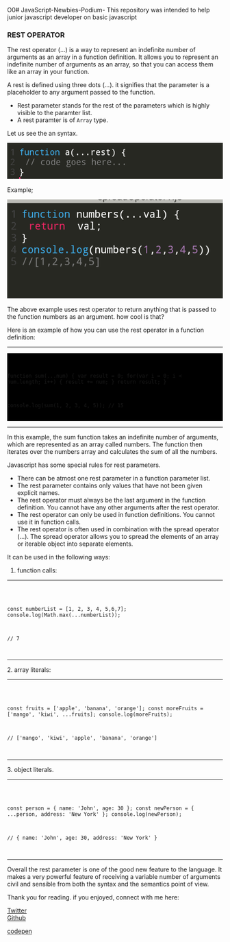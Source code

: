 O0# JavaScript-Newbies-Podium-
This repository was intended to help junior javascript developer on basic javascript

<h3>REST OPERATOR</h3>

The rest operator (...) is a way to represent an indefinite number of arguments as an array in a function definition. It allows you to represent an indefinite number of arguments as an array, so that you can access them like an array in your function.

A rest is defined using three dots (...).
it signifies that the parameter is a placeholder to any argument passed to the function.

- Rest parameter stands for the rest of the parameters which is highly visible to the paramter list.
- A rest paramter is of <code>Array</code> type.
 
Let us see the an syntax.

<img src='rest2.png'>

   Example;
   
<img src = 'rest1.png'>

The above example uses rest operator to return anything that is passed to the function numbers as an argument.
how cool is that?

Here is an example of how you can use the rest operator in a function definition:
<hr>
<div style='background:black;'><code>

function sum(...num) {
  var result = 0;
  for(var i = 0; i < num.length; i++) {
    result += num;
  }
  return result;
}

console.log(sum(1, 2, 3, 4, 5)); // 15

</code></div>
<hr>
 In this example, the sum function takes an indefinite number of arguments, which are represented as an array called numbers. The function then iterates over the numbers array and calculates the sum of all the numbers.



 Javascript has some special rules for rest parameters.
- There can be atmost one rest parameter in a function parameter list.
- The rest parameter contains only values that have not  been given explicit names.
- The rest operator must always be the last argument in the function definition. You cannot have any other arguments after the rest operator.
- The rest operator can only be used in function definitions. You cannot use it in function calls.
- The rest operator is often used in combination with the spread operator (...). The spread operator allows you to spread the elements of an array or iterable object into separate elements.

 It can be used in the following ways:
1. function calls:
<hr>
<code>

const numberList = [1, 2, 3, 4, 5,6,7];
console.log(Math.max(...numberList));

// 7

</code>
<hr> 
2. array literals:
<hr>
<code>

const fruits = ['apple', 'banana', 'orange'];
const moreFruits = ['mango', 'kiwi', ...fruits];
console.log(moreFruits); 

// ['mango', 'kiwi', 'apple', 'banana', 'orange']

</code>
<hr>
3. object literals.
<hr>
<code>

const person = {
  name: 'John',
  age: 30
};
const newPerson = {
  ...person,
  address: 'New York'
};
console.log(newPerson); 

// { name: 'John', age: 30, address: 'New York' }

</code>
<hr>

 

Overall the rest parameter is one of the good new feature to the language. It makes a very powerful feature of receiving a variable number of arguments civil and sensible from both the syntax and the semantics point of view.

Thank you for reading. if you enjoyed, 
connect with me here:

<a href = 'https://twitter.com/@WaiswaBryans'>Twitter</a><br>
<a href = 'https://github.com/@WaiswaJBryans'>Github</a>

<a href='https://codepen.io/Waisbryans'>codepen</a>

